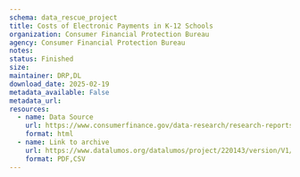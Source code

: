 ```yaml
---
schema: data_rescue_project 
title: Costs of Electronic Payments in K-12 Schools
organization: Consumer Financial Protection Bureau
agency: Consumer Financial Protection Bureau
notes: 
status: Finished
size: 
maintainer: DRP,DL
download_date: 2025-02-19
metadata_available: False
metadata_url: 
resources:
  - name: Data Source
    url: https://www.consumerfinance.gov/data-research/research-reports/issue-spotlight-costs-of-electronic-payments-in-k-12-schools/
    format: html
  - name: Link to archive
    url: https://www.datalumos.org/datalumos/project/220143/version/V1/view
    format: PDF,CSV
---
```

